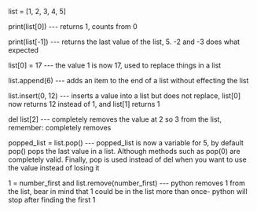 list = [1, 2, 3, 4, 5]

print(list[0]) --- returns 1, counts from 0

print(list[-1]) --- returns the last value of the list, 5. -2 and -3 does what expected

list[0] = 17 --- the value 1 is now 17, used to replace things in a list

list.append(6) --- adds an item to the end of a list without effecting the list

list.insert(0, 12) --- inserts a value into a list but does not replace, list[0] now returns 12 instead of 1, and list[1] returns 1

del list[2] --- completely removes the value at 2 so 3 from the list, remember: completely removes

popped_list = list.pop() --- popped_list is now a variable for 5, by default pop() pops the last value in a list. Although methods such as pop(0) are completely valid. Finally, pop is used instead of del when you want to use the value instead of losing it

1 = number_first and
list.remove(number_first) --- python removes 1 from the list, bear in mind that 1 could be in the list more than once- python will stop after finding the first 1
